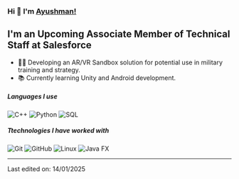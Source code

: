 ### Hi 👋 I'm [Ayushman!](https://github.com/ayushman1712/ayushman1712/)

## I'm an Upcoming Associate Member of Technical Staff at Salesforce

- 👨‍💻 Developing an AR/VR Sandbox solution for potential use in military training and strategy.
- 📚 Currently learning Unity and Android development.



##### Languages I use

![C++](https://img.shields.io/badge/-C++-000000?style=flat&logo=c%2B%2B)
![Python](https://img.shields.io/badge/-Python-000000?style=flat&logo=python)
![SQL](https://img.shields.io/badge/-SQL-000000?style=flat&logo=postgresql)

##### Ttechnologies I have worked with

![Git](https://img.shields.io/badge/-Git-222222?style=flat&logo=git&logoColor=F05032)
![GitHub](https://img.shields.io/badge/-GitHub-222222?style=flat&logo=github&logoColor=181717)
![Linux](https://img.shields.io/badge/-Linux-222222?style=flat&logo=linux&logoColor=FCC624)
![Java FX](https://img.shields.io/badge/JavaFX-18-blue)
<br/>

---

Last edited on: 14/01/2025
